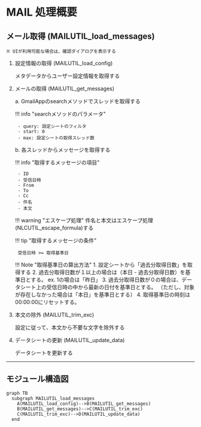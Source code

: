 # MAIL 処理概要

## メール取得 (MAILUTIL_load_messages)

	※ UIが利用可能な場合は、確認ダイアログを表示する

1. 設定情報の取得 (MAILUTIL_load_config)

	メタデータからユーザー設定情報を取得する

2. メールの取得 (MAILUTIL_get_messages)

	a. GmailAppのsearchメソッドでスレッドを取得する

	!!! info "searchメソッドのパラメータ"

    	- query: 設定シートのフィルタ
        - start: 0
    	- max: 設定シートの取得スレッド数

    b. 各スレッドからメッセージを取得する

	!!! info "取得するメッセージの項目"

		- ID
		- 受信日時
    	- From
    	- To
    	- Cc
		- 件名
    	- 本文

	!!! warning "エスケープ処理"
    	件名と本文はエスケープ処理(NLCUTIL_escape_formula)する

	!!! tip "取得するメッセージの条件"

		受信日時 >= 取得基準日

	!!! Note "取得基準日の算出方法"
	    1. 設定シートから「過去分取得日数」を取得する
	    2. 過去分取得日数が１以上の場合は（本日 - 過去分取得日数）を基準日とする。
	        ex. 1の場合は「昨日」
	    3. 過去分取得日数が０の場合は、データシート上の受信日時の中から最新の日付を基準日とする。
	        （ただし、対象が存在しなかった場合は「本日」を基準日とする）
	    4. 取得基準日の時刻は00:00:00にリセットする。

3. 本文の除外 (MAILUTIL_trim_exc)

	設定に従って、本文から不要な文字を除外する

4. データシートの更新 (MAILUTIL_update_data)

	データシートを更新する

---

## モジュール構造図

```mermaid
graph TB
  subgraph MAILUTIL_load_messages
	A(MAILUTIL_load_config)-->B(MAILUTIL_get_messages)
  	B(MAILUTIL_get_messages)-->C(MAILUTIL_trim_exc)
    C(MAILUTIL_trim_exc)-->D(MAILUTIL_update_data)
  end
```